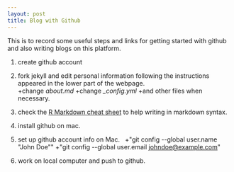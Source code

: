 ```yaml
---
layout: post
title: Blog with Github
---
```


This is to record some useful steps and links for getting started with github and also writing blogs on this platform. 
  
1. create github account
2. fork jekyll and edit personal information following the instructions appeared in the lower part of the webpage.  
  +change *about.md* 
  +change *_config.yml*
  +and other files when necessary.
  
  
3. check the [R Markdown cheat sheet](https://www.rstudio.com/wp-content/uploads/2015/02/rmarkdown-cheatsheet.pdf) to help writing in markdown syntax.
4. install github on mac.
5. set up github account info on Mac.
  +"git config --global user.name "John Doe""
  +"git config --global user.email johndoe@example.com"  
6. work on local computer and push to github.


